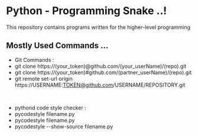 # Python - Programming Snake ..!

This repository contains programs written for the higher-level programming

## Mostly Used Commands ...
- Git Commands :
- git clone https://(your_token)@github.com/(your_userName)/(repo).git
- git clone https://(your_token)#github.com/(partner_userName)/(repo).git
- git remote set-url origin https://USERNAME:TOKEN@github.com/USERNAME/REPOSITORY.git

<br>

- pythond code style checker :
- pycodestyle filename.py
- pycodestyle filename.py
- pycodestyle --show-source filename.py


